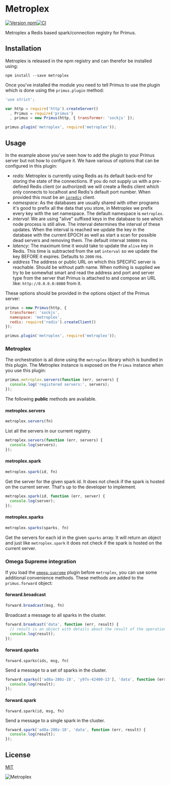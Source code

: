 # Metroplex

[![Version npm](https://img.shields.io/npm/v/metroplex.svg?style=flat-square)](https://www.npmjs.com/package/metroplex)[![CI](https://img.shields.io/github/actions/workflow/status/primus/metroplex/ci.yml?branch=master&label=CI&style=flat-square)](https://github.com/primus/metroplex/actions?query=workflow%3ACI+branch%3Amaster)

Metroplex a Redis based spark/connection registry for Primus.

## Installation

Metroplex is released in the npm registry and can therefor be installed using:

```
npm install --save metroplex
```

Once you've installed the module you need to tell Primus to use the plugin which
is done using the `primus.plugin` method:

```js
'use strict';

var http = require('http').createServer()
  , Primus = require('primus')
  , primus = new Primus(http, { transformer: 'sockjs' });

primus.plugin('metroplex', require('metroplex'));
```

## Usage

In the example above you've seen how to add the plugin to your Primus server but
not how to configure it. We have various of options that can be configured in
this plugin:

- *redis*: Metroplex is currently using Redis as its default back-end for storing
  the state of the connections. If you do not supply us with a pre-defined Redis
  client (or authorized) we will create a Redis client which only connects to
  localhost and Redis's default port number. When provided this must be an
  [`ioredis`](https://github.com/luin/ioredis) client.
- *namespace*: As the databases are usually shared with other programs it's good
  to prefix all the data that you store, in Metroplex we prefix every key with
  the set namespace. The default namespace is `metroplex`.
- *interval*: We are using "alive" suffixed keys in the database to see which
  node process is still alive. The interval determines the interval of these
  updates. When the interval is reached we update the key in the database with
  the current EPOCH as well as start a scan for possible dead servers and
  removing them. The default interval `300000` ms
- *latency*: The maximum time it would take to update the `alive` key in Redis.
  This time is subtracted from the set `interval` so we update the key BEFORE
  it expires. Defaults to `2000` ms.
- *address* The address or public URL on which this SPECIFIC server is
  reachable. Should be without path name. When nothing is supplied we try to be
  somewhat smart and read the address and port and server type from the server
  that Primus is attached to and compose an URL like: `http://0.0.0.0:8080` from
  it.

These options should be provided in the options object of the Primus server:

```js
primus = new Primus(http, {
  transformer: 'sockjs',
  namespace: 'metroplex',
  redis: require('redis').createClient()
});

primus.plugin('metroplex', require('metroplex'));
```

### Metroplex

The orchestration is all done using the `metroplex` library which is bundled in
this plugin. The Metroplex instance is exposed on the `Primus` instance when you
use this plugin:

```js
primus.metroplex.servers(function (err, servers) {
  console.log('registered servers:', servers);
});
```

The following **public** methods are available.

#### metroplex.servers

```js
metroplex.servers(fn)
```

List all the servers in our current registry.

```js
metroplex.servers(function (err, servers) {
  console.log(servers);
});
```

#### metroplex.spark

```js
metroplex.spark(id, fn)
```

Get the server for the given spark id. It does not check if the spark is hosted
on the current server. That's up to the developer to implement.

```js
metroplex.spark(id, function (err, server) {
  console.log(server);
});
```

#### metroplex.sparks

```js
metroplex.sparks(sparks, fn)
```

Get the servers for each id in the given `sparks` array. It will return an
object and just like `metroplex.spark` it does not check if the spark is hosted
on the current server.

### Omega Supreme integration

If you load the [`omega-supreme`](https://github.com/primus/omega-supreme/)
plugin before `metroplex`, you can use some additional convenience methods.
These methods are added to the `primus.forward` object:

#### forward.broadcast

```js
forward.broadcast(msg, fn)
```

Broadcast a message to all sparks in the cluster.

```js
forward.broadcast('data', function (err, result) {
  // result is an object with details about the result of the operation.
  console.log(result);
});
```

#### forward.sparks

```
forward.sparks(ids, msg, fn)
```

Send a message to a set of sparks in the cluster.

```js
forward.sparks(['ad8a-280z-18', 'y97x-42480-13'], 'data', function (err, result) {
  console.log(result);
});
```

#### forward.spark

```
forward.spark(id, msg, fn)
```

Send a message to a single spark in the cluster.

```js
forward.spark('ad8a-280z-18', 'data', function (err, result) {
  console.log(result);
});
```

## License

[MIT](LICENSE)

![Metroplex](https://raw.githubusercontent.com/primus/metroplex/master/logo.jpg)
